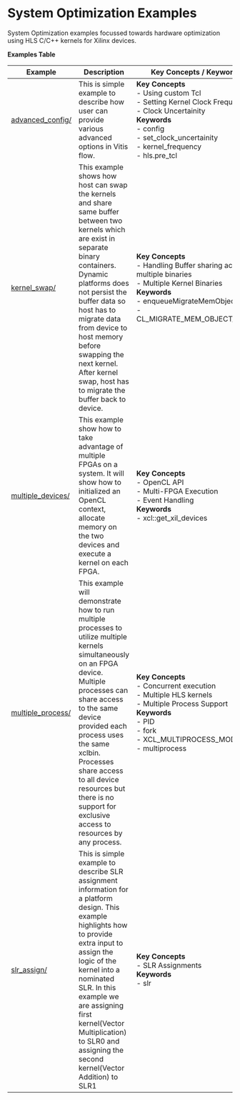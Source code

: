 System Optimization Examples
==================================
System Optimization examples focussed towards hardware optimization using HLS C/C++ kernels for Xilinx devices.

 __Examples Table__ 

Example        | Description           | Key Concepts / Keywords 
---------------|-----------------------|-------------------------
[advanced_config/][]|This is simple example to describe how user can provide various advanced options in Vitis flow.|__Key__ __Concepts__<br> - Using custom Tcl<br> - Setting Kernel Clock Frequency<br> - Clock Uncertainity<br>__Keywords__<br> - config<br> - set_clock_uncertainity<br> - kernel_frequency<br> - hls.pre_tcl
[kernel_swap/][]|This example shows how host can swap the kernels and share same buffer between two kernels which are exist in separate binary containers. Dynamic platforms does not persist the buffer data so host has to migrate data from device to host memory before swapping the next kernel. After kernel swap, host has to migrate the buffer back to device.|__Key__ __Concepts__<br> - Handling Buffer sharing across multiple binaries<br> - Multiple Kernel Binaries<br>__Keywords__<br> - enqueueMigrateMemObjects<br> - CL_MIGRATE_MEM_OBJECT_HOST
[multiple_devices/][]|This example show how to take advantage of multiple FPGAs on a system. It will show how to initialized an OpenCL context, allocate memory on the two devices and execute a kernel on each FPGA.|__Key__ __Concepts__<br> - OpenCL API<br> - Multi-FPGA Execution<br> - Event Handling<br>__Keywords__<br> - xcl::get_xil_devices
[multiple_process/][]|This example will demonstrate how to run multiple processes to utilize multiple kernels simultaneously on an FPGA device. Multiple processes can share access to the same device provided each process uses the same xclbin. Processes share access to all device resources but there is no support for exclusive access to resources by any process.|__Key__ __Concepts__<br> - Concurrent execution<br> - Multiple HLS kernels<br> - Multiple Process Support<br>__Keywords__<br> - PID<br> - fork<br> - XCL_MULTIPROCESS_MODE<br> - multiprocess
[slr_assign/][]|This is simple example to describe SLR assignment information for a platform design. This example highlights how to provide extra input to assign the logic of the kernel into a nominated SLR. In this example we are assigning first kernel(Vector Multiplication) to SLR0 and assigning the second kernel(Vector Addition) to SLR1|__Key__ __Concepts__<br> - SLR Assignments<br>__Keywords__<br> - slr

[.]:.
[advanced_config/]:advanced_config/
[kernel_swap/]:kernel_swap/
[multiple_devices/]:multiple_devices/
[multiple_process/]:multiple_process/
[slr_assign/]:slr_assign/
